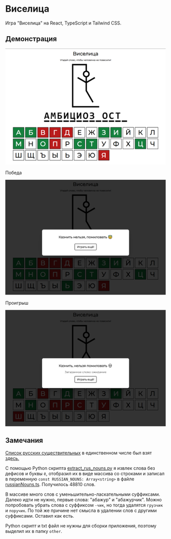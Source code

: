 # Виселица

Игра "Виселица" на React, TypeScript и Tailwind CSS. 

## Демонстрация

![gameplay](demo/gameplay.png)

Победа

![win](demo/win.png)

Проигрыш

![lose](demo/lose.png)

## Замечания

[Список русских существительных](other/russian_nouns.txt) в единственном числе был взят [здесь.](https://github.com/Harrix/Russian-Nouns/blob/main/dist/russian_nouns.txt)

С помощью Python скрипта [extract_rus_nouns.py](other/extract_rus_nouns.py) я извлек слова без дефисов и буквы `ё`, отобразил их в виде массива со строками и записал в переменную `const RUSSIAN_NOUNS: Array<string>` в файле [russianNouns.ts](src/russianNouns.ts). Получилось 48810 слов. 

В массиве много слов с уменьшительно-ласкательными суффиксами. Далеко идти не нужно, первые слова: "абажур" и "абажурчик". Можно попробовать убрать слова с суффиксом `-чик`, но тогда удалятся `грузчик` и `поручик`. По той же причине нет смысла в удалении слов с другими суффиксами. Оставил как есть.

Python скрипт и txt файл не нужны для сборки приложения, поэтому выделил их в папку `other`.